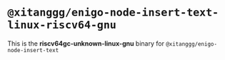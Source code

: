 # `@xitanggg/enigo-node-insert-text-linux-riscv64-gnu`

This is the **riscv64gc-unknown-linux-gnu** binary for `@xitanggg/enigo-node-insert-text`
